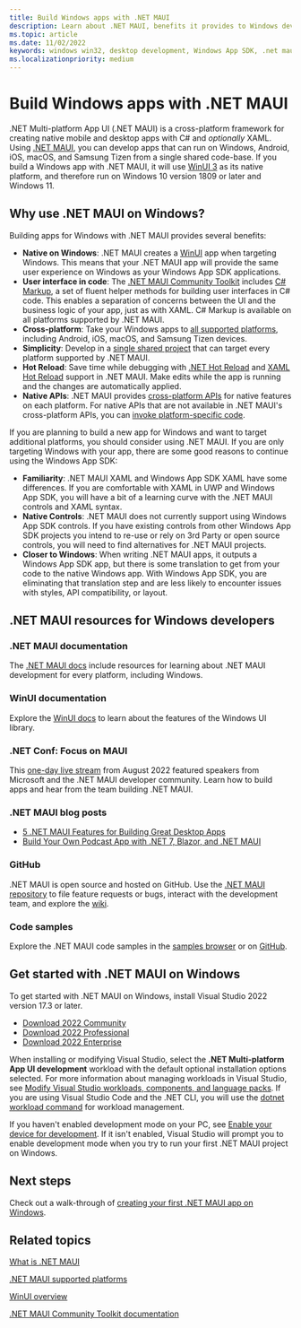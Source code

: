 ```yaml
---
title: Build Windows apps with .NET MAUI
description: Learn about .NET MAUI, benefits it provides to Windows developers, and how take your Windows apps cross-platform.
ms.topic: article
ms.date: 11/02/2022
keywords: windows win32, desktop development, Windows App SDK, .net maui
ms.localizationpriority: medium
---
```


# Build Windows apps with .NET MAUI

.NET Multi-platform App UI (.NET MAUI) is a cross-platform framework for creating native mobile and desktop apps with C# and _optionally_ XAML. Using [.NET MAUI](/dotnet/maui/), you can develop apps that can run on Windows, Android, iOS, macOS, and Samsung Tizen from a single shared code-base. If you build a Windows app with .NET MAUI, it will use [WinUI 3](../winui/winui3/index.md) as its native platform, and therefore run on Windows 10 version 1809 or later and Windows 11.

## Why use .NET MAUI on Windows?

Building apps for Windows with .NET MAUI provides several benefits:

- **Native on Windows**: .NET MAUI creates a [WinUI](../winui/winui3/index.md) app when targeting Windows. This means that your .NET MAUI app will provide the same user experience on Windows as your Windows App SDK applications.
- **User interface in code**: The [.NET MAUI Community Toolkit](/dotnet/communitytoolkit/maui/) includes [C# Markup](/dotnet/communitytoolkit/maui/markup/markup), a set of fluent helper methods for building user interfaces in C# code. This enables a separation of concerns between the UI and the business logic of your app, just as with XAML. C# Markup is available on all platforms supported by .NET MAUI.
- **Cross-platform**: Take your Windows apps to [all supported platforms](/dotnet/maui/supported-platforms), including Android, iOS, macOS, and Samsung Tizen devices.
- **Simplicity**: Develop in a [single shared project](/dotnet/maui/fundamentals/single-project) that can target every platform supported by .NET MAUI.
- **Hot Reload**: Save time while debugging with [.NET Hot Reload](/visualstudio/debugger/hot-reload) and [XAML Hot Reload](/dotnet/maui/xaml/hot-reload) support in .NET MAUI. Make edits while the app is running and the changes are automatically applied.
- **Native APIs**: .NET MAUI provides [cross-platform APIs](/dotnet/maui/platform-integration/) for native features on each platform. For native APIs that are not available in .NET MAUI's cross-platform APIs, you can [invoke platform-specific code](/dotnet/maui/platform-integration/invoke-platform-code).

If you are planning to build a new app for Windows and want to target additional platforms, you should consider using .NET MAUI. If you are only targeting Windows with your app, there are some good reasons to continue using the Windows App SDK:

- **Familiarity**: .NET MAUI XAML and Windows App SDK XAML have some differences. If you are comfortable with XAML in UWP and Windows App SDK, you will have a bit of a learning curve with the .NET MAUI controls and XAML syntax.
- **Native Controls**: .NET MAUI does not currently support using Windows App SDK controls. If you have existing controls from other Windows App SDK projects you intend to re-use or rely on 3rd Party or open source controls, you will need to find alternatives for .NET MAUI projects.
- **Closer to Windows**: When writing .NET MAUI apps, it outputs a Windows App SDK app, but there is some translation to get from your code to the native Windows app. With Windows App SDK, you are eliminating that translation step and are less likely to encounter issues with styles, API compatibility, or layout.

## .NET MAUI resources for Windows developers

### .NET MAUI documentation

The [.NET MAUI docs](/dotnet/maui/) include resources for learning about .NET MAUI development for every platform, including Windows.

### WinUI documentation

Explore the [WinUI docs](../winui/winui3/index.md) to learn about the features of the Windows UI library.

### .NET Conf: Focus on MAUI

This [one-day live stream](https://www.youtube.com/playlist?list=PLdo4fOcmZ0oWePZU3W162NJ9vcXqgpMVc) from August 2022 featured speakers from Microsoft and the .NET MAUI developer community. Learn how to build apps and hear from the team building .NET MAUI.

### .NET MAUI blog posts

- [5 .NET MAUI Features for Building Great Desktop Apps](https://devblogs.microsoft.com/dotnet/5-dotnet-maui-desktop-features/)
- [Build Your Own Podcast App with .NET 7, Blazor, and .NET MAUI](https://devblogs.microsoft.com/dotnet/build-your-own-podcast-app-with-dotnet-blazor-and-dotnet-maui/)

### GitHub

.NET MAUI is open source and hosted on GitHub. Use the [.NET MAUI repository](https://github.com/dotnet/maui) to file feature requests or bugs, interact with the development team, and explore the [wiki](https://github.com/dotnet/maui/wiki).

### Code samples

Explore the .NET MAUI code samples in the [samples browser](/samples/browse/?expanded=dotnet&products=dotnet-maui) or on [GitHub](https://github.com/dotnet/maui-samples).

## Get started with .NET MAUI on Windows

To get started with .NET MAUI on Windows, install Visual Studio 2022 version 17.3 or later.

- [Download 2022 Community](https://c2rsetup.officeapps.live.com/c2r/downloadVS.aspx?sku=Community&channel=Release&Version=VS2022&source=VSLandingPage&add=Microsoft.VisualStudio.Workload.CoreEditor&add=Microsoft.VisualStudio.Workload.NetCrossPlat;includeRecommended&cid=2302)
- [Download 2022 Professional](https://c2rsetup.officeapps.live.com/c2r/downloadVS.aspx?sku=Professional&channel=Release&Version=VS2022&source=VSLandingPage&add=Microsoft.VisualStudio.Workload.CoreEditor&add=Microsoft.VisualStudio.Workload.NetCrossPlat;includeRecommended&cid=2302)
- [Download 2022 Enterprise](https://c2rsetup.officeapps.live.com/c2r/downloadVS.aspx?sku=Enterprise&channel=Release&Version=VS2022&source=VSLandingPage&add=Microsoft.VisualStudio.Workload.CoreEditor&add=Microsoft.VisualStudio.Workload.NetCrossPlat;includeRecommended&cid=2302)

When installing or modifying Visual Studio, select the **.NET Multi-platform App UI development** workload with the default optional installation options selected. For more information about managing workloads in Visual Studio, see [Modify Visual Studio workloads, components, and language packs](/visualstudio/install/modify-visual-studio). If you are using Visual Studio Code and the .NET CLI, you will use the [dotnet workload command](/dotnet/core/tools/dotnet-workload) for workload management.

If you haven't enabled development mode on your PC, see [Enable your device for development](../get-started/enable-your-device-for-development.md). If it isn't enabled, Visual Studio will prompt you to enable development mode when you try to run your first .NET MAUI project on Windows.

## Next steps

Check out a walk-through of [creating your first .NET MAUI app on Windows](./walkthrough-first-app.md).

## Related topics

[What is .NET MAUI](/dotnet/maui/what-is-maui)

[.NET MAUI supported platforms](/dotnet/maui/supported-platforms)

[WinUI overview](../winui/winui3/index.md)

[.NET MAUI Community Toolkit documentation](/dotnet/communitytoolkit/maui/)
